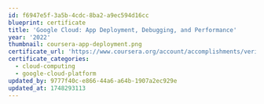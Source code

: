 ```yaml
---
id: f6947e5f-3a5b-4cdc-8ba2-a9ec594d16cc
blueprint: certificate
title: 'Google Cloud: App Deployment, Debugging, and Performance'
year: '2022'
thumbnail: coursera-app-deployment.png
certificate_url: 'https://www.coursera.org/account/accomplishments/verify/FUY23CE866ZJ'
certificate_categories:
  - cloud-computing
  - google-cloud-platform
updated_by: 9777f40c-e866-44a6-a64b-1907a2ec929e
updated_at: 1748293113
---
```

